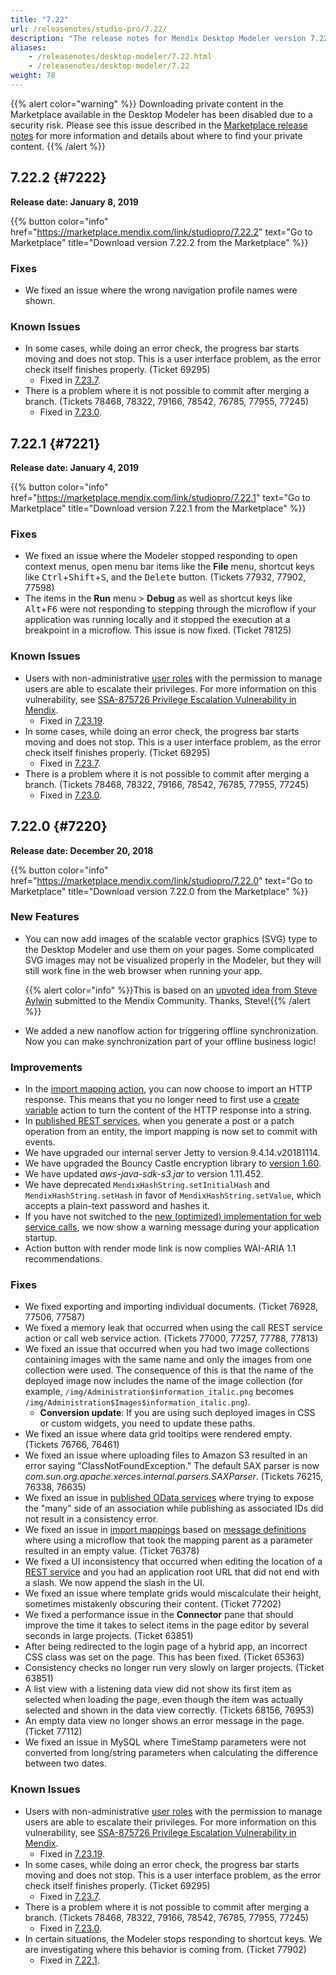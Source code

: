 ```yaml
---
title: "7.22"
url: /releasenotes/studio-pro/7.22/
description: "The release notes for Mendix Desktop Modeler version 7.22 (including all patches) with details on new features, bug fixes, and known issues."
aliases:
    - /releasenotes/desktop-modeler/7.22.html
    - /releasenotes/desktop-modeler/7.22
weight: 78
---
```


{{% alert color="warning" %}}
Downloading private content in the Marketplace available in the Desktop Modeler has been disabled due to a security risk. Please see this issue described in the [Marketplace release notes](/releasenotes/marketplace/#private-fix) for more information and details about where to find your private content.
{{% /alert %}}

## 7.22.2 {#7222}

**Release date: January 8, 2019**

{{% button color="info" href="https://marketplace.mendix.com/link/studiopro/7.22.2" text="Go to Marketplace" title="Download version 7.22.2 from the Marketplace" %}}

### Fixes

* We fixed an issue where the wrong navigation profile names were shown.

### Known Issues

* In some cases, while doing an error check, the progress bar starts moving and does not stop. This is a user interface problem, as the error check itself finishes properly. (Ticket 69295)
    * Fixed in [7.23.7](/releasenotes/studio-pro/7.23/#69295).
* There is a problem where it is not possible to commit after merging a branch. (Tickets 78468, 78322, 79166, 78542, 76785, 77955, 77245)
    * Fixed in [7.23.0](/releasenotes/studio-pro/7.23/#78468).

## 7.22.1 {#7221}

**Release date: January 4, 2019**

{{% button color="info" href="https://marketplace.mendix.com/link/studiopro/7.22.1" text="Go to Marketplace" title="Download version 7.22.1 from the Marketplace" %}}

### Fixes

* <a id="77902"></a>We fixed an issue where the Modeler stopped responding to open context menus, open menu bar items like the **File** menu, shortcut keys like <kbd>Ctrl</kbd>+<kbd>Shift</kbd>+<kbd>S</kbd>, and the <kbd>Delete</kbd> button. (Tickets 77932, 77902, 77598) 
* The items in the **Run** menu > **Debug** as well as shortcut keys like <kbd>Alt</kbd>+<kbd>F6</kbd> were not responding to stepping through the microflow if your application was running locally and it stopped the execution at a breakpoint in a microflow. This issue is now fixed. (Ticket 78125)

### Known Issues

* Users with non-administrative [user roles](/refguide/user-roles/) with the permission to manage users are able to escalate their privileges. For more information on this vulnerability, see [SSA-875726 Privilege Escalation Vulnerability in Mendix](https://new.siemens.com/global/en/products/services/cert.html#SecurityPublications).
    * Fixed in [7.23.19](/releasenotes/studio-pro/7.23/#875726).
* In some cases, while doing an error check, the progress bar starts moving and does not stop. This is a user interface problem, as the error check itself finishes properly. (Ticket 69295)
    * Fixed in [7.23.7](/releasenotes/studio-pro/7.23/#69295).
* There is a problem where it is not possible to commit after merging a branch. (Tickets 78468, 78322, 79166, 78542, 76785, 77955, 77245)
    * Fixed in [7.23.0](/releasenotes/studio-pro/7.23/#78468).
    
## 7.22.0 {#7220}

**Release date: December 20, 2018**

{{% button color="info" href="https://marketplace.mendix.com/link/studiopro/7.22.0" text="Go to Marketplace" title="Download version 7.22.0 from the Marketplace" %}}

### New Features

* You can now add images of the scalable vector graphics (SVG) type to the Desktop Modeler and use them on your pages. Some complicated SVG images may not be visualized properly in the Modeler, but they will still work fine in the web browser when running your app.

    {{% alert color="info" %}}This is based on an [upvoted idea from Steve Aylwin](https://community.mendix.com/link/ideas/200) submitted to the Mendix Community. Thanks, Steve!{{% /alert %}}

* We added a new nanoflow action for triggering offline synchronization. Now you can make synchronization part of your offline business logic!

### Improvements

* In the [import mapping action](/refguide7/import-mapping-action/), you can now choose to import an HTTP response. This means that you no longer need to first use a [create variable](/refguide7/create-variable/) action to turn the content of the HTTP response into a string.
* In [published REST services](/refguide7/published-rest-services/), when you generate a post or a patch operation from an entity, the import mapping is now set to commit with events.
* We have upgraded our internal server Jetty to version 9.4.14.v20181114.
* We have upgraded the Bouncy Castle encryption library to [version 1.60](https://www.bouncycastle.org/latest_releases.html).
* We have updated *aws-java-sdk-s3.jar* to version 1.11.452.
* We have deprecated `MendixHashString.setInitialHash` and `MendixHashString.setHash` in favor of `MendixHashString.setValue`, which accepts a plain-text password and hashes it.
* If you have not switched to the [new (optimized) implementation for web service calls](/refguide7/project-settings/#web-service-calls), we now show a warning message during your application startup.
* Action button with render mode link is now complies WAI-ARIA 1.1 recommendations.

### Fixes

* <a id="76928"></a>We fixed exporting and importing individual documents. (Ticket 76928, 77506, 77587)
* <a id="77000"></a>We fixed a memory leak that occurred when using the call REST service action or call web service action. (Tickets 77000, 77257, 77788, 77813)
* We fixed an issue that occurred when you had two image collections containing images with the same name and only the images from one collection were used. The consequence of this is that the name of the deployed image now includes the name of the image collection (for example, `/img/Administration$information_italic.png` becomes `/img/Administration$Images$information_italic.png`). 
    * **Conversion update**: If you are using such deployed images in CSS or custom widgets, you need to update these paths.
* We fixed an issue where data grid tooltips were rendered empty. (Tickets 76766, 76461)
* We fixed an issue where uploading files to Amazon S3 resulted in an error saying "ClassNotFoundException." The default SAX parser is now *com.sun.org.apache.xerces.internal.parsers.SAXParser*. (Tickets 76215, 76338, 76635)
* We fixed an issue in [published OData services](/refguide7/published-odata-services/) where trying to expose the "many" side of an association while publishing as associated IDs did not result in a consistency error.
* We fixed an issue in [import mappings](/refguide7/import-mappings/) based on [message definitions](/refguide7/message-definitions/) where using a microflow that took the mapping parent as a parameter resulted in an empty value. (Ticket 76378)
* We fixed a UI inconsistency that occurred when editing the location of a [REST service](/refguide7/published-rest-service/) and you had an application root URL that did not end with a slash. We now append the slash in the UI.
* We fixed an issue where template grids would miscalculate their height, sometimes mistakenly obscuring their content. (Ticket 77202)
* We fixed a performance issue in the **Connector** pane that should improve the time it takes to select items in the page editor by several seconds in large projects. (Ticket 63851)
* After being redirected to the login page of a hybrid app, an incorrect CSS class was set on the page. This has been fixed. (Ticket 65363)
* Consistency checks no longer run very slowly on larger projects. (Ticket 63851)
* A list view with a listening data view did not show its first item as selected when loading the page, even though the item was actually selected and shown in the data view correctly. (Tickets 68156, 76953)
* An empty data view no longer shows an error message in the page. (Ticket 77112)
* We fixed an issue in MySQL where TimeStamp parameters were not converted from long/string parameters when calculating the difference between two dates.

### Known Issues

* Users with non-administrative [user roles](/refguide/user-roles/) with the permission to manage users are able to escalate their privileges. For more information on this vulnerability, see [SSA-875726 Privilege Escalation Vulnerability in Mendix](https://new.siemens.com/global/en/products/services/cert.html#SecurityPublications).
    * Fixed in [7.23.19](/releasenotes/studio-pro/7.23/#875726).
* In some cases, while doing an error check, the progress bar starts moving and does not stop. This is a user interface problem, as the error check itself finishes properly. (Ticket 69295)
    * Fixed in [7.23.7](/releasenotes/studio-pro/7.23/#69295).
* There is a problem where it is not possible to commit after merging a branch. (Tickets 78468, 78322, 79166, 78542, 76785, 77955, 77245)
    * Fixed in [7.23.0](/releasenotes/studio-pro/7.23/#78468).
* In certain situations, the Modeler stops responding to shortcut keys. We are investigating where this behavior is coming from. (Ticket 77902)
    * Fixed in [7.22.1](#77902).

